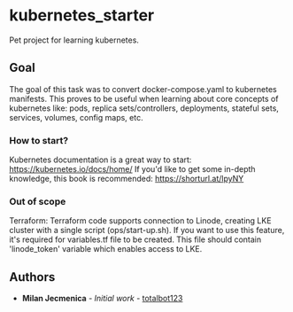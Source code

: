 # kubernetes_starter

Pet project for learning kubernetes.

## Goal

The goal of this task was to convert docker-compose.yaml to kubernetes manifests. This proves to be useful when learning about core concepts of kubernetes like: pods, replica sets/controllers, deployments, stateful sets, services, volumes, config maps, etc.

### How to start?

Kubernetes documentation is a great way to start: https://kubernetes.io/docs/home/
If you'd like to get some in-depth knowledge, this book is recommended: https://shorturl.at/lpyNY

### Out of scope

Terraform: Terraform code supports connection to Linode, creating LKE cluster with a single script (ops/start-up.sh). If you want to use this feature, it's required for variables.tf file to be created. This file should contain 'linode_token' variable which enables access to LKE.

## Authors

* **Milan Jecmenica** - *Initial work* - [totalbot123](https://github.com/totalbot123)

